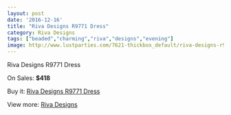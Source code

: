 ```yaml
---
layout: post
date: '2016-12-16'
title: "Riva Designs R9771 Dress"
category: Riva Designs
tags: ["beaded","charming","riva","designs","evening"]
image: http://www.lustparties.com/7621-thickbox_default/riva-designs-r9771-dress.jpg
---
```

Riva Designs R9771 Dress

On Sales: **$418**
<a href="https://www.lustparties.com/en/riva-designs/2535-riva-designs-r9771-dress.html"><amp-img layout="responsive" width="600" height="600" src="//www.lustparties.com/7621-thickbox_default/riva-designs-r9771-dress.jpg" alt="Riva Designs R9771 Dress 0" /></a>
<a href="https://www.lustparties.com/en/riva-designs/2535-riva-designs-r9771-dress.html"><amp-img layout="responsive" width="600" height="600" src="//www.lustparties.com/7622-thickbox_default/riva-designs-r9771-dress.jpg" alt="Riva Designs R9771 Dress 1" /></a>

Buy it: [Riva Designs R9771 Dress](https://www.lustparties.com/en/riva-designs/2535-riva-designs-r9771-dress.html "Riva Designs R9771 Dress")

View more: [Riva Designs](https://www.lustparties.com/en/6-riva-designs "Riva Designs")